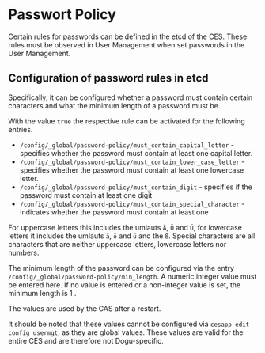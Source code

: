 # Passwort Policy

Certain rules for passwords can be defined in the etcd of the CES. These rules must be observed in User Management when
set passwords in the User Management.

## Configuration of password rules in etcd

Specifically, it can be configured whether a password must contain certain characters and what the minimum length of a
password must be.

With the value `true` the respective rule can be activated for the following entries.

* `/config/_global/password-policy/must_contain_capital_letter` - specifies whether the password must contain at least
  one capital letter.
* `/config/_global/password-policy/must_contain_lower_case_letter` - specifies whether the password must contain at
  least one lowercase letter.
* `/config/_global/password-policy/must_contain_digit` - specifies if the password must contain at least one digit
* `/config/_global/password-policy/must_contain_special_character` - indicates whether the password must contain at
  least one

For uppercase letters this includes the umlauts `Ä`, `Ö` and `Ü`, for lowercase letters it includes the umlauts `ä`, `ö`
and `ü` and the `ß`. Special characters are all characters that are neither uppercase letters, lowercase letters nor
numbers.

The minimum length of the password can be configured via the entry `/config/_global/password-policy/min_length`. A
numeric integer value must be entered here. If no value is entered or a non-integer value is set, the minimum length is
1 .

The values are used by the CAS after a restart.

It should be noted that these values cannot be configured via `cesapp edit-config usermgt`, as they are global values.
These values are valid for the entire CES and are therefore not Dogu-specific.